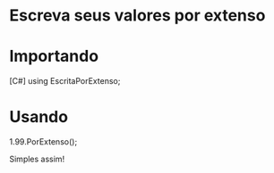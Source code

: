 # Escreva seus valores por extenso

# Importando
[C#]
using EscritaPorExtenso;

# Usando
1.99.PorExtenso();

Simples assim!
